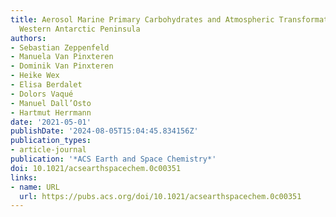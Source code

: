 ```yaml
---
title: Aerosol Marine Primary Carbohydrates and Atmospheric Transformation in the
  Western Antarctic Peninsula
authors:
- Sebastian Zeppenfeld
- Manuela Van Pinxteren
- Dominik Van Pinxteren
- Heike Wex
- Elisa Berdalet
- Dolors Vaqué
- Manuel Dall’Osto
- Hartmut Herrmann
date: '2021-05-01'
publishDate: '2024-08-05T15:04:45.834156Z'
publication_types:
- article-journal
publication: '*ACS Earth and Space Chemistry*'
doi: 10.1021/acsearthspacechem.0c00351
links:
- name: URL
  url: https://pubs.acs.org/doi/10.1021/acsearthspacechem.0c00351
---
```

